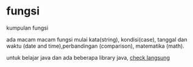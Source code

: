# fungsi
kumpulan fungsi

ada macam macam fungsi
mulai kata(string), kondisi(case), tanggal dan waktu (date and time),perbandingan (comparison), matematika (math).


untuk belajar java dan ada beberapa library java, [check langsung](http://www.java2s.com)
